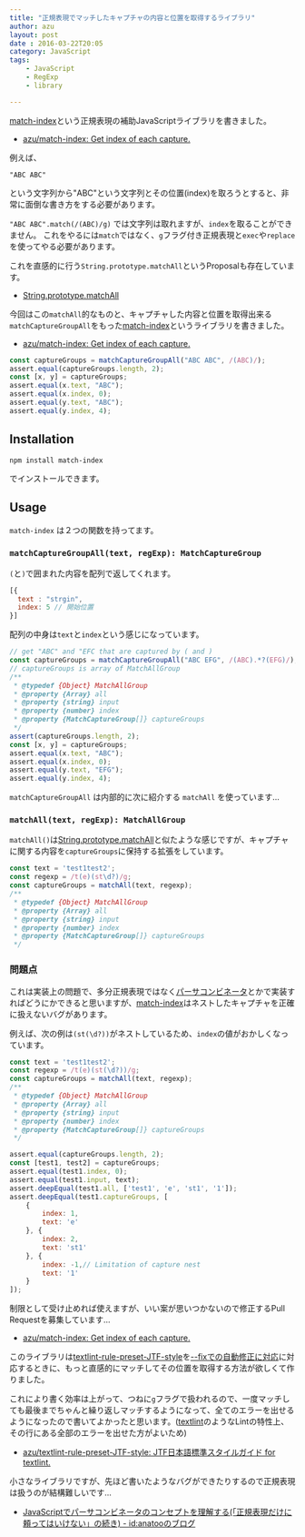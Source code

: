 ```yaml
---
title: "正規表現でマッチしたキャプチャの内容と位置を取得するライブラリ"
author: azu
layout: post
date : 2016-03-22T20:05
category: JavaScript
tags:
    - JavaScript
    - RegExp
    - library

---
```


[match-index](https://github.com/azu/match-index "match-index")という正規表現の補助JavaScriptライブラリを書きました。

- [azu/match-index: Get index of each capture.](https://github.com/azu/match-index "azu/match-index: Get index of each capture.")

例えば、

	"ABC ABC"

という文字列から"ABC"という文字列とその位置(index)を取ろうとすると、非常に面倒な書き方をする必要があります。

`"ABC ABC".match(/(ABC)/g)` では文字列は取れますが、`index`を取ることができません。
これをやるには`match`ではなく、`g`フラグ付き正規表現と`exec`や`replace`を使ってやる必要があります。

これを直感的に行う`String.prototype.matchAll`というProposalも存在しています。

- [String.prototype.matchAll](https://github.com/tc39/String.prototype.matchAll#rationale "String.prototype.matchAll")

今回はこの`matchAll`的なものと、キャプチャした内容と位置を取得出来る`matchCaptureGroupAll`をもった[match-index](https://github.com/azu/match-index "match-index")というライブラリを書きました。

- [azu/match-index: Get index of each capture.](https://github.com/azu/match-index "azu/match-index: Get index of each capture.")

```js
const captureGroups = matchCaptureGroupAll("ABC ABC", /(ABC)/);
assert.equal(captureGroups.length, 2);
const [x, y] = captureGroups;
assert.equal(x.text, "ABC");
assert.equal(x.index, 0);
assert.equal(y.text, "ABC");
assert.equal(y.index, 4);
```

## Installation

    npm install match-index

でインストールできます。

## Usage

`match-index` は２つの関数を持ってます。

### `matchCaptureGroupAll(text, regExp): MatchCaptureGroup`

`(`と`)`で囲まれた内容を配列で返してくれます。

```js
[{
  text : "strgin",
  index: 5 // 開始位置
}]
```

配列の中身は`text`と`index`という感じになっています。

```js
// get "ABC" and "EFC that are captured by ( and )
const captureGroups = matchCaptureGroupAll("ABC EFG", /(ABC).*?(EFG)/);
// captureGroups is array of MatchAllGroup
/**
 * @typedef {Object} MatchAllGroup
 * @property {Array} all
 * @property {string} input
 * @property {number} index
 * @property {MatchCaptureGroup[]} captureGroups
 */
assert(captureGroups.length, 2);
const [x, y] = captureGroups;
assert.equal(x.text, "ABC");
assert.equal(x.index, 0);
assert.equal(y.text, "EFG");
assert.equal(y.index, 4);
```

`matchCaptureGroupAll` は内部的に次に紹介する `matchAll` を使っています…

### `matchAll(text, regExp): MatchAllGroup`

`matchAll()`は[String.prototype.matchAll](https://github.com/tc39/String.prototype.matchAll#rationale "String.prototype.matchAll")と似たような感じですが、キャプチャに関する内容を`captureGroups`に保持する拡張をしています。

```js
const text = 'test1test2';
const regexp = /t(e)(st\d?)/g;
const captureGroups = matchAll(text, regexp);
/**
 * @typedef {Object} MatchAllGroup
 * @property {Array} all
 * @property {string} input
 * @property {number} index
 * @property {MatchCaptureGroup[]} captureGroups
 */
```

### 問題点

これは実装上の問題で、多分正規表現ではなく[パーサコンビネータ](http://blog.anatoo.jp/entry/2015/04/26/220026 "パーサコンビネータ")とかで実装すればどうにかできると思いますが、[match-index](https://github.com/azu/match-index "match-index")はネストしたキャプチャを正確に扱えないバグがあります。

例えば、次の例は`(st(\d?))`がネストしているため、`index`の値がおかしくなっています。


```js
const text = 'test1test2';
const regexp = /t(e)(st(\d?))/g;
const captureGroups = matchAll(text, regexp);
/**
 * @typedef {Object} MatchAllGroup
 * @property {Array} all
 * @property {string} input
 * @property {number} index
 * @property {MatchCaptureGroup[]} captureGroups
 */

assert.equal(captureGroups.length, 2);
const [test1, test2] = captureGroups;
assert.equal(test1.index, 0);
assert.equal(test1.input, text);
assert.deepEqual(test1.all, ['test1', 'e', 'st1', '1']);
assert.deepEqual(test1.captureGroups, [
    {
        index: 1,
        text: 'e'
    }, {
        index: 2,
        text: 'st1'
    }, {
        index: -1,// Limitation of capture nest
        text: '1'
    }
]);
```

制限として受け止めれば使えますが、いい案が思いつかないので修正するPull Requestを募集しています…

- [azu/match-index: Get index of each capture.](https://github.com/azu/match-index "azu/match-index: Get index of each capture.")

このライブラリは[textlint-rule-preset-JTF-style](https://github.com/azu/textlint-rule-preset-JTF-style "textlint-rule-preset-JTF-style")を[--fixでの自動修正に対応](http://efcl.info/2016/03/15/textlint--fix/ "--fixでの自動修正に対応")に対応するときに、もっと直感的にマッチしてその位置を取得する方法が欲しくて作りました。

これにより書く効率は上がって、つねに`g`フラグで扱われるので、一度マッチしても最後までちゃんと繰り返しマッチするようになって、全てのエラーを出せるようになったので書いてよかったと思います。([textlint](https://github.com/textlint/textlint "textlint")のようなLintの特性上、その行にある全部のエラーを出せた方がよいため)

- [azu/textlint-rule-preset-JTF-style: JTF日本語標準スタイルガイド for textlint.](https://github.com/azu/textlint-rule-preset-JTF-style "azu/textlint-rule-preset-JTF-style: JTF日本語標準スタイルガイド for textlint.")

小さなライブラリですが、先ほど書いたようなバグができたりするので正規表現は扱うのが結構難しいです…

- [JavaScriptでパーサコンビネータのコンセプトを理解する(「正規表現だけに頼ってはいけない」の続き) - id:anatooのブログ](http://blog.anatoo.jp/entry/2015/04/26/220026 "JavaScriptでパーサコンビネータのコンセプトを理解する(「正規表現だけに頼ってはいけない」の続き) - id:anatooのブログ")
